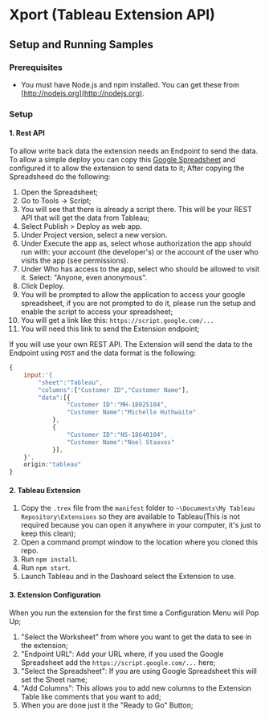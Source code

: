 # Xport (Tableau Extension API)

## Setup and Running Samples

### Prerequisites
* You must have Node.js and npm installed. You can get these from [http://nodejs.org](http://nodejs.org).

### Setup

#### 1. Rest API
To allow write back data the extension needs an Endpoint to send the data.
To allow a simple deploy you can copy this [Google Spreadsheet](https://docs.google.com/spreadsheets/d/1aiEek4tIkT4bH4BIQyCwkW9DzSJO7cgj-VyLV_AG1ek/copy) and configured it to allow the extension to send data to it;
After copying the Spreadsheed do the following:
1. Open the Spreadsheet;
2. Go to Tools -> Script;
3. You will see that there is already a script there. This  will be your REST API that will get the data from Tableau;
4. Select Publish > Deploy as web app.
5. Under Project version, select a new version.
6. Under Execute the app as, select whose authorization the app should run with: your account (the developer's) or the account of the user who visits the app (see permissions).
7. Under Who has access to the app, select who should be allowed to visit it. Select: "Anyone, even anonymous".
8. Click Deploy.
9. You will be prompted to allow the application to access your google spreadsheet, if you are not prompted to do it, please run the setup and enable the script to access your spreadsheet;
9. You will get a link like this: `https://script.google.com/...` 
10. You will need this link to send the Extension endpoint;

If you will use your own REST API. The Extension will send the data to the Endpoint using `POST` and the data format is the following:

```javascript
{
    input:'{
        "sheet":"Tableau",
        "columns":["Customer ID","Customer Name"],
        "data":[{
                "Customer ID":"MH-18025104",
                "Customer Name":"Michelle Huthwaite"
            },
            {
                "Customer ID":"NS-18640104",
                "Customer Name":"Noel Staavos"
            }],
    }',
    origin:"tableau"
}
```


#### 2. Tableau Extension
1. Copy the `.trex` file from the `manifest` folder to `~\Documents\My Tableau Repository\Extensions` so they are available to Tableau(This is not required because you can open it anywhere in your computer, it's just to keep this clean);
2. Open a command prompt window to the location where you cloned this repo.
3. Run `npm install`.
4. Run `npm start`.
5. Launch Tableau and in the Dashoard select the Extension to use.

#### 3. Extension Configuration
When you run the extension for the first time a Configuration Menu will Pop Up;
1. "Select the Worksheet" from where you want to get the data to see in the extension;
2. "Endpoint URL": Add your URL where, if you used the Google Spreadsheet add the `https://script.google.com/...` here;
3. "Select the Spreadsheet": If you are using Google Spreadsheet this will set the Sheet name;
4. "Add Columns": This allows you to add new columns to the Extension Table like comments that you want to add;
5. When you are done just it the "Ready to Go" Button;